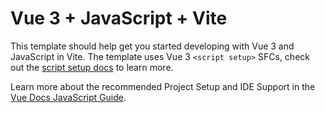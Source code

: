 # Vue 3 + JavaScript + Vite

This template should help get you started developing with Vue 3 and JavaScript in Vite. The template uses Vue 3 `<script setup>` SFCs, check out the [script setup docs](https://v3.vuejs.org/api/sfc-script-setup.html#sfc-script-setup) to learn more.

Learn more about the recommended Project Setup and IDE Support in the [Vue Docs JavaScript Guide](https://vuejs.org/guide/javascript/overview.html#project-setup).
